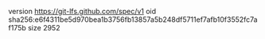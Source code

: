 version https://git-lfs.github.com/spec/v1
oid sha256:e6f4311be5d970bea1b3756fb13857a5b248df5711ef7afb10f3552fc7af175b
size 2952

